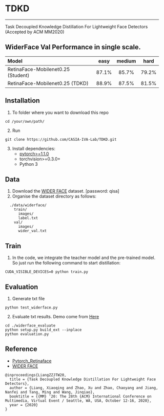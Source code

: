 
# TDKD
---------------------------------------

Task Decoupled Knowledge Distillation For Lightweight Face Detectors (Accepted by ACM MM2020)


## WiderFace Val Performance in single scale.
| Model | easy | medium | hard |
|:-|:-:|:-:|:-:|
| RetinaFace-Mobilenet0.25 (Student) | 87.1% | 85.7% | 79.2% |
| RetinaFace-Mobilenet0.25 (TDKD) | 88.9% | 87.5% | 81.5% |



## Installation
1. To folder where you want to download this repo
```shell
cd /your/own/path/
```

2. Run
```Shell
git clone https://github.com/CASIA-IVA-Lab/TDKD.git
```

3. Install dependencies:
    - [pytorch>=1.1.0](https://pytorch.org/)
    - torchvision>=0.3.0+
    - Python 3


## Data
1. Download the [WIDER FACE](https://pan.baidu.com/s/1BB86wsXx_2B8eLbC8RrMPA) dataset. [password: qisa]
2. Organise the dataset directory as follows:

```Shell
  ./data/widerface/
    train/
      images/
      label.txt
    val/
      images/
      wider_val.txt
```

## Train
1. In the code, we integrate the teacher model and the pre-trained model. So just run the following command to start distillation:
  ```Shell
  CUDA_VISIBLE_DEVICES=0 python train.py
  ```

## Evaluation
1. Generate txt file
```Shell
python test_widerface.py
```
2. Evaluate txt results. Demo come from [Here](https://github.com/wondervictor/WiderFace-Evaluation)
```Shell
cd ./widerface_evaluate
python setup.py build_ext --inplace
python evaluation.py
```



## Reference

- [Pytorch_Retinaface](https://github.com/biubug6/Pytorch_Retinaface)
- [WIDER FACE](http://mmlab.ie.cuhk.edu.hk/projects/WIDERFace/WiderFace_Results.html)
```
@inproceedings{LiangZZJTW20,
  title = {Task Decoupled Knowledge Distillation For Lightweight Face Detectors},
  author = {Liang, Xiaoqing and Zhao, Xu and Zhao, Chaoyang and Jiang, Nanfei and Tang, Ming and Wang, Jinqiao},
  booktitle = {{MM} '20: The 28th {ACM} International Conference on Multimedia, Virtual Event / Seattle, WA, USA, October 12-16, 2020},
  year = {2020}
}
```
